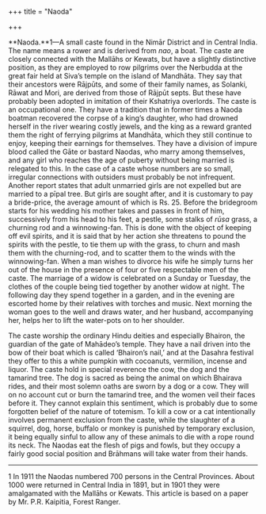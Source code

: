 +++
title = "Naoda"

+++

**Naoda.**1—A small caste found in the Nimār District and in Central India. The name means a rower and is derived from *nao*, a boat. The caste are closely connected with the Mallāhs or Kewats, but have a slightly distinctive position, as they are employed to row pilgrims over the Nerbudda at the great fair held at Siva’s temple on the island of Mandhāta. They say that their ancestors were Rājpūts, and some of their family names, as Solanki, Rāwat and Mori, are derived from those of Rājpūt septs. But these have probably been adopted in imitation of their Kshatriya overlords. The caste is an occupational one. They have a tradition that in former times a Naoda boatman recovered the corpse of a king’s daughter, who had drowned herself in the river wearing costly jewels, and the king as a reward granted them the right of ferrying pilgrims at Mandhāta, which they still continue to enjoy, keeping their earnings for themselves. They have a division of impure blood called the Gāte or bastard Naodas, who marry among themselves, and any girl who reaches the age of puberty without being married is relegated to this. In the case of a caste whose numbers are so small, irregular connections with outsiders must probably be not infrequent. Another report states that adult unmarried girls are not expelled but are married to a pīpal tree. But girls are sought after, and it is customary to pay a bride-price, the average amount of which is Rs. 25. Before the bridegroom starts for his wedding his mother takes and passes in front of him, successively from his head to his feet, a pestle, some stalks of *rūsa* grass, a churning rod and a winnowing-fan. This is done with the object of keeping off evil spirits, and it is said that by her action she threatens to pound the spirits with the pestle, to tie them up with the grass, to churn and mash them with the churning-rod, and to scatter them to the winds with the winnowing-fan. When a man wishes to divorce his wife he simply turns her out of the house in the presence of four or five respectable men of the caste. The marriage of a widow is celebrated on a Sunday or Tuesday, the clothes of the couple being tied together by another widow at night. The following day they spend together in a garden, and in the evening are escorted home by their relatives with torches and music. Next morning the woman goes to the well and draws water, and her husband, accompanying her, helps her to lift the water-pots on to her shoulder. 

The caste worship the ordinary Hindu deities and especially Bhairon, the guardian of the gate of Mahādeo’s temple. They have a nail driven into the bow of their boat which is called ‘Bhairon’s nail,’ and at the Dasahra festival they offer to this a white pumpkin with cocoanuts, vermilion, incense and liquor. The caste hold in special reverence the cow, the dog and the tamarind tree. The dog is sacred as being the animal on which Bhairava rides, and their most solemn oaths are sworn by a dog or a cow. They will on no account cut or burn the tamarind tree, and the women veil their faces before it. They cannot explain this sentiment, which is probably due to some forgotten belief of the nature of totemism. To kill a cow or a cat intentionally involves permanent exclusion from the caste, while the slaughter of a squirrel, dog, horse, buffalo or monkey is punished by temporary exclusion, it being equally sinful to allow any of these animals to die with a rope round its neck. The Naodas eat the flesh of pigs and fowls, but they occupy a fairly good social position and Brāhmans will take water from their hands. 


* * *

1 In 1911 the Naodas numbered 700 persons in the Central Provinces. About 1000 were returned in Central India in 1891, but in 1901 they were amalgamated with the Mallāhs or Kewats. This article is based on a paper by Mr. P.R. Kaipitia, Forest Ranger. 



